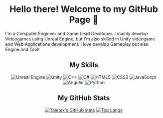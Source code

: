 <div align=center><h1>Hello there! Welcome to my GitHub Page 👋</h1></div>
I'm a Computer Engineer and Game Lead Developer. 
I mainly develop Videogames using Unreal Engine, but I'm also skilled in Unity videogame and Web Applications development. 
I love develop Gameplay but also Engine and Tool! 

<div align=center>
  <h2>My Skills</h2>

  ![Unreal Engine](https://img.shields.io/badge/unrealengine-%23313131.svg?style=for-the-badge&logo=unrealengine&logoColor=white)
  ![Unity](https://img.shields.io/badge/unity-%23000000.svg?style=for-the-badge&logo=unity&logoColor=white)
  ![C++](https://img.shields.io/badge/c++-%2300599C.svg?style=for-the-badge&logo=c%2B%2B&logoColor=white)
  ![C#](https://img.shields.io/badge/c%23-%23239120.svg?style=for-the-badge&logo=c-sharp&logoColor=white)
  ![HTML5](https://img.shields.io/badge/html5-%23E34F26.svg?style=for-the-badge&logo=html5&logoColor=white) 
  ![CSS3](https://img.shields.io/badge/css3-%231572B6.svg?style=for-the-badge&logo=css3&logoColor=white)
  ![JavaScript](https://img.shields.io/badge/javascript-%23323330.svg?style=for-the-badge&logo=javascript&logoColor=%23F7DF1E)
  ![Angular](https://img.shields.io/badge/angular-%23DD0031.svg?style=for-the-badge&logo=angular&logoColor=white)
  ![Python](https://img.shields.io/badge/python-3670A0?style=for-the-badge&logo=python&logoColor=ffdd54)

  <!-- others: https://github.com/Ileriayo/markdown-badges/blob/master/README.md -->

  
  <h2>My GitHub Stats</h2>
  
  [![Taletex's GitHub stats](https://github-readme-stats.vercel.app/api?username=Taletex&show_icons=true&theme=radical&hide=contribs)](https://github.com/Taletex/github-readme-stats)
  [![Top Langs](https://github-readme-stats.vercel.app/api/top-langs/?username=Taletex&layout=compact&theme=radical)](https://github.com/Taletex/github-readme-stats)

</div>
